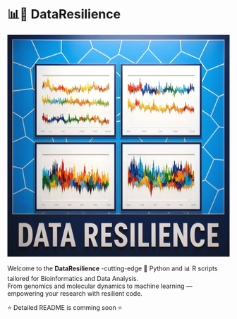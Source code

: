 # 📊🐍 DataResilience

<p align="center">
  <img src="https://github.com/TheVisualHub/VisualFactory/blob/fde3372c1db7fe9edbab2efbc9aeacd0eca3a2b3/assets/dataresilience_logo1.jpg?raw=true" alt="Data Resilience Logo"/>
</p>

Welcome to the **DataResilience** -cutting-edge 🐍 Python and 📊 R scripts tailored for Bioinformatics and Data Analysis.  
From genomics and molecular dynamics to machine learning — empowering your research with resilient code.
  
⭐ Detailed README is comming soon ⭐
